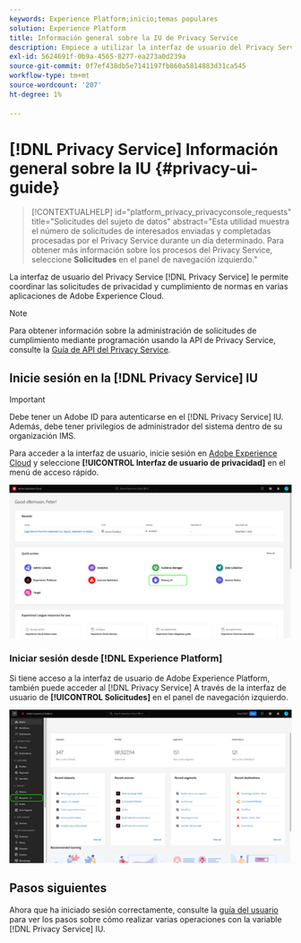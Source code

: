 ```yaml
---
keywords: Experience Platform;inicio;temas populares
solution: Experience Platform
title: Información general sobre la IU de Privacy Service
description: Empiece a utilizar la interfaz de usuario del Privacy Service para coordinar y supervisar las solicitudes de privacidad en varias aplicaciones del Experience Cloud.
exl-id: 5624691f-0b9a-4565-8277-ea273a0d239a
source-git-commit: 0f7ef438db5e7141197fb860a5814883d31ca545
workflow-type: tm+mt
source-wordcount: '207'
ht-degree: 1%

---
```


# [!DNL Privacy Service] Información general sobre la IU {#privacy-ui-guide}

>[!CONTEXTUALHELP]
>id="platform_privacy_privacyconsole_requests"
>title="Solicitudes del sujeto de datos"
>abstract="Esta utilidad muestra el número de solicitudes de interesados enviadas y completadas procesadas por el Privacy Service durante un día determinado. Para obtener más información sobre los procesos del Privacy Service, seleccione **Solicitudes** en el panel de navegación izquierdo."

La interfaz de usuario del Privacy Service [!DNL Privacy Service] le permite coordinar las solicitudes de privacidad y cumplimiento de normas en varias aplicaciones de Adobe Experience Cloud.

>[!NOTE]
>
>Para obtener información sobre la administración de solicitudes de cumplimiento mediante programación usando la API de Privacy Service, consulte la [Guía de API del Privacy Service](../api/overview.md).

## Inicie sesión en la [!DNL Privacy Service] IU

>[!IMPORTANT]
>
>Debe tener un Adobe ID para autenticarse en el [!DNL Privacy Service] IU. Además, debe tener privilegios de administrador del sistema dentro de su organización IMS.

Para acceder a la interfaz de usuario, inicie sesión en [Adobe Experience Cloud](https://experience.adobe.com/) y seleccione **[!UICONTROL Interfaz de usuario de privacidad]** en el menú de acceso rápido.

![](../images/ui-overview/quick-access.png)

### Iniciar sesión desde [!DNL Experience Platform]

Si tiene acceso a la interfaz de usuario de Adobe Experience Platform, también puede acceder al [!DNL Privacy Service] A través de la interfaz de usuario de **[!UICONTROL Solicitudes]** en el panel de navegación izquierdo.

![](../images/ui-overview/platform.png)

## Pasos siguientes

Ahora que ha iniciado sesión correctamente, consulte la [guía del usuario](user-guide.md) para ver los pasos sobre cómo realizar varias operaciones con la variable [!DNL Privacy Service] IU.

